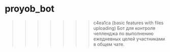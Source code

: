 # proyob_bot
>>>>>>> c4ea1ca (basic features with files uploading)
Бот для контроля челленджа по выполнению ежедневных целей участниками в общем чате.
